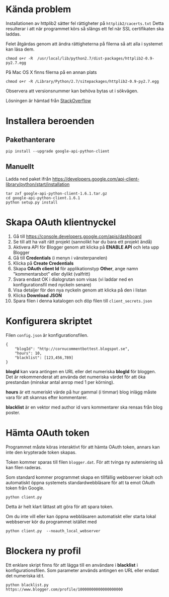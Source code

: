 # Kända problem
Installationen av httplib2 sätter fel rättigheter på `httplib2/cacerts.txt`
Detta resulterar i att när programmet körs så slängs ett fel när SSL
certifikaten ska laddas.

Felet åtgärdas genom att ändra rättigheterna på filerna så att alla i systemet kan läsa dem.

    chmod o+r -R  /usr/local/lib/python2.7/dist-packages/httplib2-0.9-py2.7.egg

På Mac OS X finns filerna på en annan plats

    chmod o+r -R /Library/Python/2.7/sitepackages/httplib2-0.9-py2.7.egg

Observera att versionsnummer kan behöva bytas ut i sökvägen.

Lösningen är hämtad från [StackOverflow](http://stackoverflow.com/questions/27870024/google-gmail-api-installed-app-shows-ioerror-13-from-module-ssl-py-w-o-sudo/29679378#29679378)

# Installera beroenden

## Pakethanterare

    pip install --upgrade google-api-python-client

## Manuellt
Ladda ned paket ifrån https://developers.google.com/api-client-library/python/start/installation

    tar zxf google-api-python-client-1.6.1.tar.gz
    cd google-api-python-client.1.6.1
    python setup.py install

# Skapa OAuth klientnyckel

1. Gå till https://console.developers.google.com/apis/dashboard
2. Se till att ha valt rätt projekt (sannolikt har du bara ett projekt ändå)
3. Aktivera API för Blogger genom att klicka på **ENABLE API** och leta upp Blogger
4. Gå till **Credentials** (i menyn i vänsterpanelen)
5. Klicka på **Create Credentials**
6. Skapa **OAuth client Id** för applikationstyp **Other**, ange namn "kommentarsbot" eller dylikt (valfritt)
7. Svara endast OK i dialogrutan som visas (vi laddar ned en konfigurationsfil med nyckeln senare)
8. Visa detaljer för den nya nyckeln genom att klicka på den i listan
9. Klicka **Download JSON**
10. Spara filen i denna katalogen och döp filen till `client_secrets.json`

# Konfigurera skriptet

Filen `config.json` är konfigurationsfilen.

    {
        "blogId": "http://cornucommentbottest.blogspot.se",
        "hours": 10,
        "blacklist": [123,456,789]
    }

**blogId** kan vara antingen en URL eller det numeriska **blogId** för bloggen.
Det är rekommenderat att använda det numeriska värdet för att öka prestandan (minskar antal anrop med 1 per körning).

**hours** är ett numeriskt värde på hur gammal (i timmar) blog inlägg måste vara för att skannas efter kommentarer.

**blacklist** är en vektor med author id vars kommentarer ska rensas från blog poster.

# Hämta OAuth token
Programmet måste köras interaktivt för att hämta OAuth token, annars
kan inte den krypterade token skapas.

Token kommer sparas till filen `blogger.dat`.
För att tvinga ny autensiering så kan filen raderas.

Som standard kommer programmet skapa en tillfällig webbserver lokalt
och automatiskt öppna systemets standardwebbläsare för att ta emot
OAuth token från Google.

    python client.py

Detta är helt klart lättast att göra för att spara token.

Om du inte vill eller kan öppna webbläsaren automatiskt eller
starta lokal webbserver kör du programmet istället med

    python client.py  --noauth_local_webserver

# Blockera ny profil
Ett enklare skript finns för att lägga till en användare i **blacklist** i konfigurationsfilen.
Som parameter används antingen en URL eller endast det numeriska id:t.

    python blacklist.py https://www.blogger.com/profile/10000000000000000000
